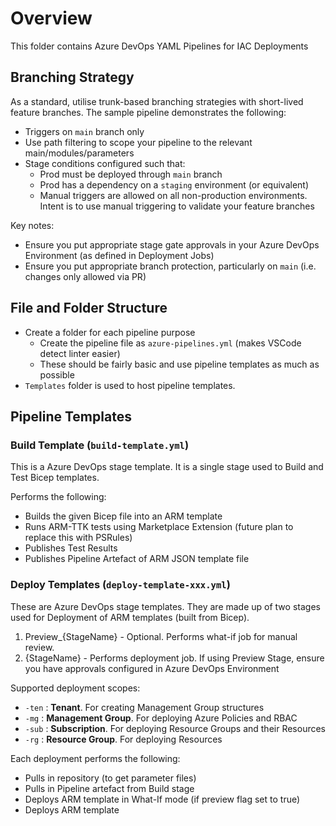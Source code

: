 # Overview

This folder contains Azure DevOps YAML Pipelines for IAC Deployments

## Branching Strategy

As a standard, utilise trunk-based branching strategies with short-lived feature branches.  The sample pipeline demonstrates the following:

- Triggers on `main` branch only
- Use path filtering to scope your pipeline to the relevant main/modules/parameters
- Stage conditions configured such that:
  - Prod must be deployed through `main` branch
  - Prod has a dependency on a `staging` environment (or equivalent)
  - Manual triggers are allowed on all non-production environments. Intent is to use manual triggering to validate your feature branches

Key notes:

- Ensure you put appropriate stage gate approvals in your Azure DevOps Environment (as defined in Deployment Jobs)
- Ensure you put appropriate branch protection, particularly on `main` (i.e. changes only allowed via PR)

## File and Folder Structure

- Create a folder for each pipeline purpose
  - Create the pipeline file as `azure-pipelines.yml` (makes VSCode detect linter easier)
  - These should be fairly basic and use pipeline templates as much as possible
- `Templates` folder is used to host pipeline templates.

## Pipeline Templates

### Build Template (`build-template.yml`)

This is a Azure DevOps stage template.  It is a single stage used to Build and Test Bicep templates.

Performs the following:

- Builds the given Bicep file into an ARM template
- Runs ARM-TTK tests using Marketplace Extension (future plan to replace this with PSRules)
- Publishes Test Results
- Publishes Pipeline Artefact of ARM JSON template file

### Deploy Templates (`deploy-template-xxx.yml`)

These are Azure DevOps stage templates. They are made up of two stages used for Deployment of ARM templates (built from Bicep).

1. Preview_{StageName} - Optional. Performs what-if job for manual review.
2. {StageName} - Performs deployment job. If using Preview Stage, ensure you have approvals configured in Azure DevOps Environment

Supported deployment scopes:

- `-ten` : **Tenant**. For creating Management Group structures
- `-mg` : **Management Group**.  For deploying Azure Policies and RBAC
- `-sub` : **Subscription**.  For deploying Resource Groups and their Resources
- `-rg` : **Resource Group**.  For deploying Resources

Each deployment performs the following:

- Pulls in repository (to get parameter files)
- Pulls in Pipeline artefact from Build stage
- Deploys ARM template in What-If mode (if preview flag set to true)
- Deploys ARM template
